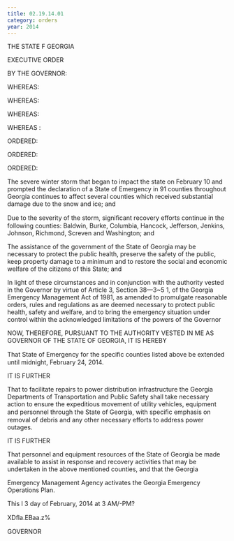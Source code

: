 ```yaml
---
title: 02.19.14.01
category: orders
year: 2014
---
```

 

THE STATE F GEORGIA

EXECUTIVE ORDER

BY THE GOVERNOR:

WHEREAS:

WHEREAS:

WHEREAS:

WHEREAS :

ORDERED:

ORDERED:

ORDERED:

The severe winter storm that began to impact the state on February 10 and prompted the declaration of a
State of Emergency in 91 counties throughout Georgia continues to affect several counties which received
substantial damage due to the snow and ice; and

Due to the severity of the storm, signiﬁcant recovery efforts continue in the following counties: Baldwin,
Burke, Columbia, Hancock, Jefferson, Jenkins, Johnson, Richmond, Screven and Washington; and

The assistance of the government of the State of Georgia may be necessary to protect the public health,
preserve the safety of the public, keep property damage to a minimum and to restore the social and
economic welfare of the citizens of this State; and

In light of these circumstances and in conjunction with the authority vested in the Governor by virtue of
Article 3, Section 38—3~5 1, of the Georgia Emergency Management Act of 1981, as amended to promulgate
reasonable orders, rules and regulations as are deemed necessary to protect public health, safety and
welfare, and to bring the emergency situation under control within the acknowledged limitations of the
powers of the Governor

NOW, THEREFORE, PURSUANT TO THE AUTHORITY VESTED IN ME AS GOVERNOR OF
THE STATE OF GEORGIA, IT IS HEREBY

That State of Emergency for the speciﬁc counties listed above be extended until midnight, February 24,
2014.

IT IS FURTHER

That to facilitate repairs to power distribution infrastructure the Georgia Departments of Transportation and
Public Safety shall take necessary action to ensure the expeditious movement of utility vehicles, equipment
and personnel through the State of Georgia, with speciﬁc emphasis on removal of debris and any other
necessary efforts to address power outages.

IT IS FURTHER

That personnel and equipment resources of the State of Georgia be made available to assist in response and
recovery activities that may be undertaken in the above mentioned counties, and that the Georgia

Emergency Management Agency activates the Georgia Emergency Operations Plan.

This l 3 day of February, 2014 at 3 AM/-PM?

XDﬂa.EBaa.z%

GOVERNOR

